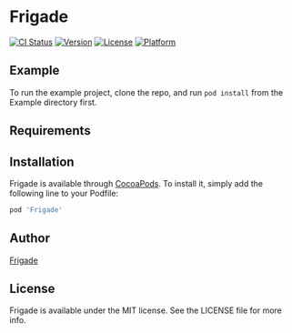 # Frigade

[![CI Status](https://img.shields.io/travis/christianmat/Frigade.svg?style=flat)](https://travis-ci.org/christianmat/Frigade)
[![Version](https://img.shields.io/cocoapods/v/Frigade.svg?style=flat)](https://cocoapods.org/pods/Frigade)
[![License](https://img.shields.io/cocoapods/l/Frigade.svg?style=flat)](https://cocoapods.org/pods/Frigade)
[![Platform](https://img.shields.io/cocoapods/p/Frigade.svg?style=flat)](https://cocoapods.org/pods/Frigade)

## Example

To run the example project, clone the repo, and run `pod install` from the Example directory first.

## Requirements

## Installation

Frigade is available through [CocoaPods](https://cocoapods.org). To install
it, simply add the following line to your Podfile:

```ruby
pod 'Frigade'
```

## Author

[Frigade](https://frigade.com)

## License

Frigade is available under the MIT license. See the LICENSE file for more info.
